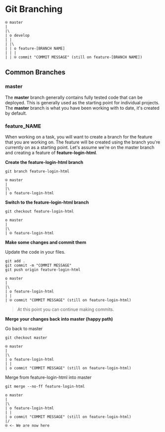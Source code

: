 # Git Branching

```
⍟ master
|
|\
| o develop
| |
| |\
| | o feature-[BRANCH NAME]
| | |
| | ⍟ commit "COMMIT MESSAGE" (still on feature-[BRANCH NAME])
```


## Common Branches

### master

The **master** branch generally contains fully tested code that can be deployed. This is generally used as the starting point for individual projects. The **master** branch is what you have been working with to date, it's created by default.

### feature_NAME

When working on a task, you will want to create a branch for the feature that you are working on. The feature will be created using the branch you're currently on as a starting point. Let's assume we're on the master branch and creating a feature of **feature-login-html**.

**Create the feature-login-html branch**

```
git branch feature-login-html
```


```
⍟ master
|
|\
| o feature-login-html
```

**Switch to the feature-login-html branch**

```
git checkout feature-login-html
```

```
o master
|
|\
| ⍟ feature-login-html
```

**Make some changes and commit them**

Update the code in your files.

```
git add .
git commit -m "COMMIT MESSAGE"
git push origin feature-login-html
```

```
o master
|
|\
| o feature-login-html
| |
| ⍟ commit "COMMIT MESSAGE" (still on feature-login-html)
```

> At this point you can continue making commits.

**Merge your changes back into master (happy path)**

Go back to master

```
git checkout master
```

```
⍟ master
|
|\
| o feature-login-html
| |
| o commit "COMMIT MESSAGE" (still on feature-login-html)
```

Merge from feature-login-html into master

```
git merge --no-ff feature-login-html
```

```
o master
|
|\
| o feature-login-html
| |
| o commit "COMMIT MESSAGE" (still on feature-login-html)
|/
⍟ <- We are now here
```
